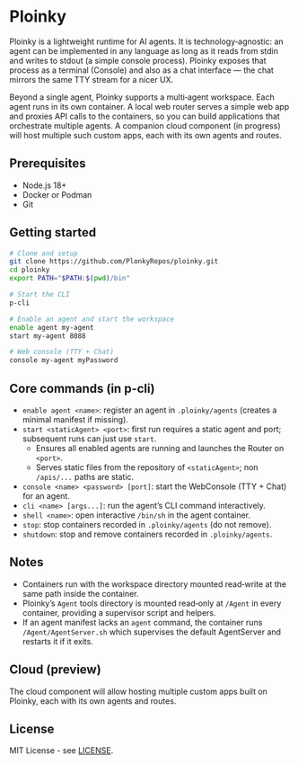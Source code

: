 # Ploinky

Ploinky is a lightweight runtime for AI agents. It is technology‑agnostic: an agent can be implemented in any language as long as it reads from stdin and writes to stdout (a simple console process). Ploinky exposes that process as a terminal (Console) and also as a chat interface — the chat mirrors the same TTY stream for a nicer UX.

Beyond a single agent, Ploinky supports a multi‑agent workspace. Each agent runs in its own container. A local web router serves a simple web app and proxies API calls to the containers, so you can build applications that orchestrate multiple agents. A companion cloud component (in progress) will host multiple such custom apps, each with its own agents and routes.

## Prerequisites
- Node.js 18+
- Docker or Podman
- Git

## Getting started

```bash
# Clone and setup
git clone https://github.com/PlonkyRepos/ploinky.git
cd ploinky
export PATH="$PATH:$(pwd)/bin"

# Start the CLI
p-cli

# Enable an agent and start the workspace
enable agent my-agent
start my-agent 8088

# Web console (TTY + Chat)
console my-agent myPassword
```

## Core commands (in p-cli)

- `enable agent <name>`: register an agent in `.ploinky/agents` (creates a minimal manifest if missing).
- `start <staticAgent> <port>`: first run requires a static agent and port; subsequent runs can just use `start`.
  - Ensures all enabled agents are running and launches the Router on `<port>`.
  - Serves static files from the repository of `<staticAgent>`; non `/apis/...` paths are static.
- `console <name> <password> [port]`: start the WebConsole (TTY + Chat) for an agent.
- `cli <name> [args...]`: run the agent’s CLI command interactively.
- `shell <name>`: open interactive `/bin/sh` in the agent container.
- `stop`: stop containers recorded in `.ploinky/agents` (do not remove).
- `shutdown`: stop and remove containers recorded in `.ploinky/agents`.

## Notes

- Containers run with the workspace directory mounted read‑write at the same path inside the container.
- Ploinky’s `Agent` tools directory is mounted read‑only at `/Agent` in every container, providing a supervisor script and helpers.
- If an agent manifest lacks an `agent` command, the container runs `/Agent/AgentServer.sh` which supervises the default AgentServer and restarts it if it exits.

## Cloud (preview)

The cloud component will allow hosting multiple custom apps built on Ploinky, each with its own agents and routes.

## License

MIT License - see [LICENSE](LICENSE).
